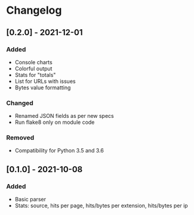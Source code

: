 # Changelog

## [0.2.0] - 2021-12-01

### Added
- Console charts
- Colorful output
- Stats for "totals"
- List for URLs with issues
- Bytes value formatting

### Changed
- Renamed JSON fields as per new specs
- Run flake8 only on module code

### Removed
- Compatibility for Python 3.5 and 3.6

## [0.1.0] - 2021-10-08

### Added
- Basic parser
- Stats: source, hits per page, hits/bytes per extension, hits/bytes per ip